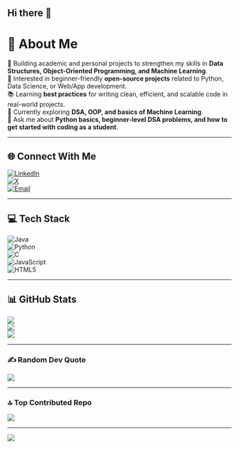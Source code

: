 ## Hi there 👋

# 💫 About Me
🚀 Building academic and personal projects to strengthen my skills in **Data Structures, Object-Oriented Programming, and Machine Learning**.  
🤝 Interested in beginner-friendly **open-source projects** related to Python, Data Science, or Web/App development.  
📚 Learning **best practices** for writing clean, efficient, and scalable code in real-world projects.  
📖 Currently exploring **DSA, OOP, and basics of Machine Learning**.  
💬 Ask me about **Python basics, beginner-level DSA problems, and how to get started with coding as a student**.  
  

---

## 🌐 Connect With Me
[![LinkedIn](https://img.shields.io/badge/LinkedIn-%230077B5.svg?logo=linkedin&logoColor=white)](https://www.linkedin.com/in/karthik-lu-530534328)  
[![X](https://img.shields.io/badge/Twitter-%23000000.svg?logo=twitter&logoColor=white)](https://x.com/LuKarthik94277?t=wBhKa69A-CdSlRC-sUtIVQ&s=09)  
[![Email](https://img.shields.io/badge/Email-D14836?logo=gmail&logoColor=white)](mailto:lukarthik67@gmail.com)  

---

## 💻 Tech Stack
![Java](https://img.shields.io/badge/Java-%23ED8B00.svg?style=for-the-badge&logo=openjdk&logoColor=white)  
![Python](https://img.shields.io/badge/Python-3670A0?style=for-the-badge&logo=python&logoColor=ffdd54)  
![C](https://img.shields.io/badge/C-%2300599C.svg?style=for-the-badge&logo=c&logoColor=white)  
![JavaScript](https://img.shields.io/badge/JavaScript-%23323330.svg?style=for-the-badge&logo=javascript&logoColor=%23F7DF1E)  
![HTML5](https://img.shields.io/badge/HTML5-%23E34F26.svg?style=for-the-badge&logo=html5&logoColor=white)  

---

## 📊 GitHub Stats
![](https://github-readme-stats.vercel.app/api?username=lukarthik67&theme=ambient_gradient&hide_border=false&include_all_commits=true&count_private=false)  
![](https://nirzak-streak-stats.vercel.app/?user=lukarthik67&theme=ambient_gradient&hide_border=false)  
![](https://github-readme-stats.vercel.app/api/top-langs/?username=lukarthik67&theme=ambient_gradient&hide_border=false&include_all_commits=true&count_private=false&layout=compact)  

---

### ✍️ Random Dev Quote
![](https://quotes-github-readme.vercel.app/api?type=horizontal&theme=radical)  

---

### 🔝 Top Contributed Repo
![](https://github-contributor-stats.vercel.app/api?username=lukarthik67&limit=5&theme=ambient_gradient&combine_all_yearly_contributions=true)  

---

[![](https://visitcount.itsvg.in/api?id=lukarthik67&icon=0&color=8)](https://visitcount.itsvg.in)  
<!--
**lukarthik67/lukarthik67** is a ✨ _special_ ✨ repository because its `README.md` (this file) appears on your GitHub profile.

Here are some ideas to get you started:

- 🔭 I’m currently working on ...
- 🌱 I’m currently learning ...
- 👯 I’m looking to collaborate on ...
- 🤔 I’m looking for help with ...
- 💬 Ask me about ...
- 📫 How to reach me: ...
- 😄 Pronouns: ...
- ⚡ Fun fact: ...
-->
